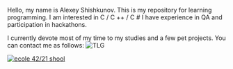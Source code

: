 Hello, my name is Alexey Shishkunov.
This is my repository for learning programming.
I am interested in C / C ++ / C #
I have experience in QA and participation in hackathons.

I currently devote most of my time to my studies and a few pet projects.
You can contact me as follows:
![TLG](https://free-png.ru/wp-content/uploads/2021/01/telegram_cvet-d23c11fa.png)

[![ecole 42/21 shool](https://badge42.herokuapp.com/api/stats/enena)]()
